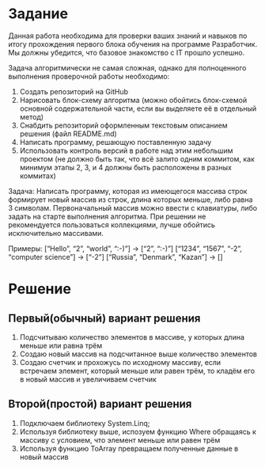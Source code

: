 # Задание 
Данная работа необходима для проверки ваших знаний и навыков по итогу прохождения первого блока обучения на программе Разработчик. Мы должны убедится, что базовое знакомство с IT прошло успешно.

Задача алгоритмически не самая сложная, однако для полноценного выполнения проверочной работы необходимо:

1. Создать репозиторий на GitHub
2. Нарисовать блок-схему алгоритма (можно обойтись блок-схемой основной содержательной части, если вы выделяете её в отдельный метод)
3. Снабдить репозиторий оформленным текстовым описанием решения (файл README.md)
4. Написать программу, решающую поставленную задачу
5. Использовать контроль версий в работе над этим небольшим проектом (не должно быть так, что всё залито одним коммитом, как минимум этапы 2, 3, и 4 должны быть расположены в разных коммитах)

Задача: Написать программу, которая из имеющегося массива строк формирует новый массив из строк, длина которых меньше, либо равна 3 символам. Первоначальный массив можно ввести с клавиатуры, либо задать на старте выполнения алгоритма. При решении не рекомендуется пользоваться коллекциями, лучше обойтись исключительно массивами.

Примеры:
[“Hello”, “2”, “world”, “:-)”] → [“2”, “:-)”]
[“1234”, “1567”, “-2”, “computer science”] → [“-2”]
[“Russia”, “Denmark”, “Kazan”] → []

# Решение
## Первый(обычный) вариант решения 
1. Подсчитываю количество элементов в массиве, у которых длина меньше или равна трём
2. Создаю новый массив на подсчитанное выше количество элементов
3. Создаю счетчик и прохожусь по исходному массиву, если встречаем элемент, который меньше или равен трём, то кладём его в новый массив и увеличиваем счетчик

## Второй(простой) вариант решения
1. Подключаем библиотеку System.Linq;
2. Используя библиотеку выше, испозуем функцию Where обращаясь к массиву с условием, что элемент меньше или равен трём
3. Используя функцию ToArray превращаем полученные данные в новый массив